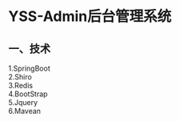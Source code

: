 # YSS-Admin后台管理系统 
## 一、技术  
  1.SpringBoot  
  2.Shiro  
  3.Redis  
  4.BootStrap  
  5.Jquery  
  6.Mavean  

